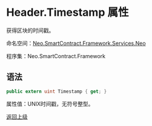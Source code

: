 # Header.Timestamp 属性

获得区块的时间戳。

命名空间：[Neo.SmartContract.Framework.Services.Neo](../../Neo.md)

程序集：Neo.SmartContract.Framework

## 语法

```c#
public extern uint Timestamp { get; }
```

属性值：UNIX时间戳，无符号整型。



[返回上级](../Header.md)